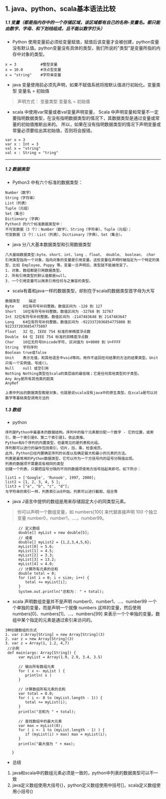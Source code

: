 ##  1. java、python、scala基本语法比较
##### 1.1 变量（都是指内存中的一个存储区域，该区域都有自己的名称-变量名。都只能由数字、字母、和下划线组成，且不能以数字打头）
* Python 使用变量前必须给变量赋值，赋值后该变量才会被创建，python变量没有默认值。python变量没有具体的类型，我们所说的"类型"是变量所指的内存中对象的类型。
```
x = 3           #整型变量
x = 10.0        #浮点型变量
x = "string"    #字符串变量
```

* java 变量使用前必须先声明，如果不赋值系统将按默认值进行初始化。变量类型  变量名 = 初始值
> 声明方式： 变量类型 变量名 = 初始值    

* scala  中使用var常量或者val变量声明变量， Scala 中声明变量和常量不一定要指明数据类型，在没有指明数据类型的情况下，其数据类型是通过变量或常量的初始值推断出来的。
所以，如果在没有指明数据类型的情况下声明变量或常量必须要给出其初始值，否则将会报错。
```
var x = 3
var x : Int = 3
val x = "string"
val x : String = "tring"
```
---
##### 1.2 数据类型
 * Python3 中有六个标准的数据类型：
```
Number（数字）
String（字符串）
List（列表）
Tuple（元组）
Set（集合）
Dictionary（字典）
Python3 的六个标准数据类型中：
不可变数据（3 个）：Number（数字）、String（字符串）、Tuple（元组）；
可变数据（3 个）：List（列表）、Dictionary（字典）、Set（集合）。
```

* java 分八大基本数据类型和引用数据类型
```
八大基础数据类型:byte、short、int、long 、float、 double、 boolean、 char
引用类型指向一个对象，指向对象的变量是引用变量。这些变量在声明时被指定为一个特定的类型，比如 Employee、Puppy 等。变量一旦声明后，类型就不能被改变了。
1. 对象、数组都是引用数据类型。
2. 所有引用类型的默认值都是null。
3. 一个引用变量可以用来引用任何与之兼容的类型。
```

* scala有着和java一样的数据类型，却别在于scala的数据类型首字母为大写
```
数据类型	描述
Byte	8位有符号补码整数。数值区间为 -128 到 127
Short	16位有符号补码整数。数值区间为 -32768 到 32767
Int	32位有符号补码整数。数值区间为 -2147483648 到 2147483647
Long	64位有符号补码整数。数值区间为 -9223372036854775808 到 9223372036854775807
Float	32 位, IEEE 754 标准的单精度浮点数
Double	64 位 IEEE 754 标准的双精度浮点数
Char	16位无符号Unicode字符, 区间值为 U+0000 到 U+FFFF
String	字符序列
Boolean	true或false
Unit	表示无值，和其他语言中void等同。用作不返回任何结果的方法的结果类型。Unit只有一个实例值，写成()。
Null	null 或空引用
Nothing	Nothing类型在Scala的类层级的最低端；它是任何其他类型的子类型。
Any	Any是所有其他类的超类
AnyRef	

上表中列出的数据类型都是对象，也就是说scala没有java中的原生类型。在scala是可以对数字等基础类型调用方法的
```
##### 1.3 数组
* python
```
序列是Python中最基本的数据结构。序列中的每个元素都分配一个数字 - 它的位置，或索引，第一个索引是0，第二个索引是1，依此类推。
Python有6个序列的内置类型，但最常见的是列表和元组。
序列都可以进行的操作包括索引，切片，加，乘，检查成员。
此外，Python已经内置确定序列的长度以及确定最大和最小的元素的方法。
列表是最常用的Python数据类型，它可以作为一个方括号内的逗号分隔值出现。
列表的数据项不需要具有相同的类型
创建一个列表，只要把逗号分隔的不同的数据项使用方括号括起来即可。如下所示：

list1 = ['Google', 'Runoob', 1997, 2000];
list2 = [1, 2, 3, 4, 5 ];
list3 = ["a", "b", "c", "d"];
与字符串的索引一样，列表索引从0开始。列表可以进行截取、组合等
```

* java J语言中提供的数组是用来存储固定大小的同类型元素。

> 你可以声明一个数组变量，如 numbers[100] 来代替直接声明 100 个独立变量 number0，number1，....，number99。
```
      // 定义数组
      double[] myList = new double[5];
      // 或者
      double[] myList2 = {1,2,3,4,5,6};
      myList[0] = 5.6;
      myList[1] = 4.5;
      myList[2] = 3.3;
      myList[3] = 13.2;
      myList[4] = 4.0;
      // 计算所有元素的总和
      double total = 0;
      for (int i = 0; i < size; i++) {
         total += myList[i];
      }
      System.out.println("总和为： " + total);
```
* scala 声明数组变量并不是声明 number0、number1、...、number99 一个个单独的变量，而是声明一个就像 numbers 这样的变量，然后使用 numbers[0]、numbers[1]、...、numbers[99] 来表示一个个单独的变量。数组中某个指定的元素是通过索引来访问的。
```
3种创建数组的方式
1. var z:Array[String] = new Array[String](3)
2. var z = new Array[String](3)
3. var z = Array(1, 1.2, 4,7)
 //示例
 def main(args: Array[String]) {
      var myList = Array(1.9, 2.9, 3.4, 3.5)
      
      // 输出所有数组元素
      for ( x <- myList ) {
         println( x )
      }

      // 计算数组所有元素的总和
      var total = 0.0;
      for ( i <- 0 to (myList.length - 1)) {
         total += myList(i);
      }
      println("总和为 " + total);

      // 查找数组中的最大元素
      var max = myList(0);
      for ( i <- 1 to (myList.length - 1) ) {
         if (myList(i) > max) max = myList(i);
      }
      println("最大值为 " + max);
    
   }
```
* 总结
1. java和scala中的数组元素必须是一致的，python中列表的数据类型可以不一致
2. java定义数组使用大括号{}，python定义数组使用中括号[]，scala定义数组使用小括号()






